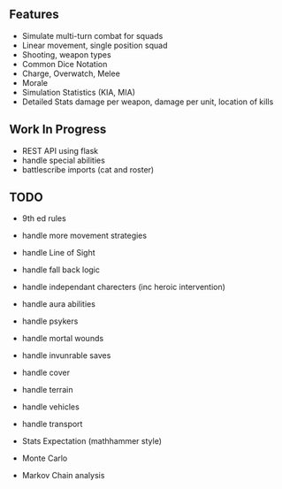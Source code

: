 ## Features

* Simulate multi-turn combat for squads
* Linear movement, single position squad
* Shooting, weapon types
* Common Dice Notation
* Charge, Overwatch, Melee
* Morale
* Simulation Statistics (KIA, MIA)
* Detailed Stats damage per weapon, damage per unit, location of kills

## Work In Progress

* REST API using flask
* handle special abilities
* battlescribe imports (cat and roster)

## TODO

* 9th ed rules
* handle more movement strategies
* handle Line of Sight
* handle fall back logic
* handle independant charecters (inc heroic intervention)
* handle aura abilities
* handle psykers

* handle mortal wounds
* handle invunrable saves
* handle cover
* handle terrain

* handle vehicles
* handle transport

* Stats Expectation (mathhammer style)
* Monte Carlo
* Markov Chain analysis
